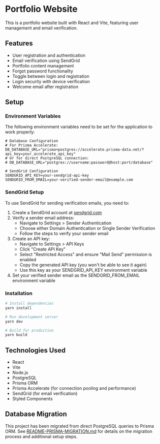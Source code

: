 # Portfolio Website

This is a portfolio website built with React and Vite, featuring user management and email verification.

## Features

- User registration and authentication
- Email verification using SendGrid
- Portfolio content management
- Forgot password functionality
- Toggle between login and registration
- Login security with device verification
- Welcome email after registration

## Setup

### Environment Variables

The following environment variables need to be set for the application to work properly:

```
# Database Configuration
# For Prisma Accelerate:
DB_DATABASE_URL="prisma+postgres://accelerate.prisma-data.net/?api_key=your_accelerate_api_key"
# Or for direct PostgreSQL connection:
# DB_DATABASE_URL="postgres://username:password@host:port/database"

# SendGrid Configuration
SENDGRID_API_KEY=your-sendgrid-api-key
SENDGRID_FROM_EMAIL=your-verified-sender-email@example.com
```

### SendGrid Setup

To use SendGrid for sending verification emails, you need to:

1. Create a SendGrid account at [sendgrid.com](https://sendgrid.com/)
2. Verify a sender email address:
   - Navigate to Settings > Sender Authentication
   - Choose either Domain Authentication or Single Sender Verification
   - Follow the steps to verify your sender email
3. Create an API key:
   - Navigate to Settings > API Keys
   - Click "Create API Key"
   - Select "Restricted Access" and ensure "Mail Send" permission is enabled
   - Copy the generated API key (you won't be able to see it again)
   - Use this key as your SENDGRID_API_KEY environment variable
4. Set your verified sender email as the SENDGRID_FROM_EMAIL environment variable

### Installation

```bash
# Install dependencies
yarn install

# Run development server
yarn dev

# Build for production
yarn build
```

## Technologies Used

- React
- Vite
- Node.js
- PostgreSQL
- Prisma ORM
- Prisma Accelerate (for connection pooling and performance)
- SendGrid (for email verification)
- Styled Components

## Database Migration

This project has been migrated from direct PostgreSQL queries to Prisma ORM. See [README-PRISMA-MIGRATION.md](README-PRISMA-MIGRATION.md) for details on the migration process and additional setup steps.
